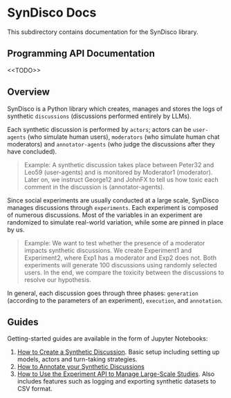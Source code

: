 # SynDisco Docs

This subdirectory contains documentation for the SynDisco library.


## Programming API Documentation

<\<TODO\>>

## Overview

SynDisco is a Python library which creates, manages and stores the logs of synthetic `discussions` (discussions performed entirely by LLMs). 

Each synthetic discussion is performed by `actors`; actors can be `user-agents` (who simulate human users), `moderators` (who simulate human chat moderators) and `annotator-agents` (who judge the discussions after they have concluded).

> Example: A synthetic discussion takes place between Peter32 and Leo59 (user-agents) and is monitored by Moderator1 (moderator). Later on, we instruct George12 and JohnFX to tell us how toxic each comment in the discussion is (annotator-agents). 

Since social experiments are usually conducted at a large scale, SynDisco manages discussions through `experiments`. Each experiment is composed of numerous discussions. Most of the variables in an experiment are randomized to simulate real-world variation, while some are pinned in place by us.

> Example: We want to test whether the presence of a moderator impacts synthetic discussions. We create Experiment1 and Experiment2, where Exp1 has a moderator and Exp2 does not. Both experiments will generate 100 discussions using randomly selected users. In the end, we compare the toxicity between the discussions to resolve our hypothesis.

In general, each discussion goes through three phases: `generation` (according to the parameters of an experiment), `execution`, and `annotation`.


## Guides

Getting-started guides are available in the form of Jupyter Notebooks:

1. [How to Create a Synthetic Discussion](guides/creating_discussions.ipynb). Basic setup including setting up models, actors and turn-taking strategies.
2. [How to Annotate your Synthetic Discussions](guides/creating_annotations.ipynb)
3. [How to Use the Experiment API to Manage Large-Scale Studies](guides/creating_experiments.ipynb). Also includes features such as logging and exporting synthetic datasets to CSV format.